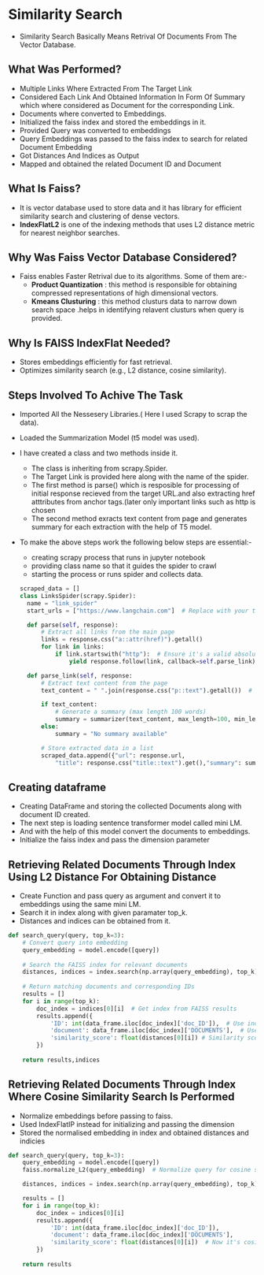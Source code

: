 # Similarity Search
- Similarity Search Basically Means Retrival Of Documents From The Vector Database.

## What Was Performed?
- Multiple Links Where Extracted From The Target Link
- Considered Each Link And Obtained Information In Form Of Summary which where considered as Document for the corresponding Link.
- Documents where converted to Embeddings.
- Initialized the faiss index and stored the embeddings in it.
- Provided Query was converted to embeddings
- Query Embeddings was passed to the faiss index to search for related Document Embedding
- Got Distances And Indices as Output 
- Mapped and obtained the related Document ID and Document

## What Is Faiss?
- It is vector database used to store data and it has library for efficient similarity search and clustering of dense vectors.
- **IndexFlatL2** is one of the indexing methods that uses  L2 distance metric for nearest neighbor searches.


## Why Was Faiss Vector Database Considered?
- Faiss enables Faster Retrival due to its algorithms. Some of them are:-
  -  **Product Quantization** : this method is responsible for obtaining compressed representations of high dimensional vectors.
  -  **Kmeans Clusturing** : this method clusturs data to narrow down search space .helps in identifying relavent clusturs when query is provided.
 
## Why Is FAISS IndexFlat Needed?
- Stores embeddings efficiently for fast retrieval.
- Optimizes similarity search (e.g., L2 distance, cosine similarity).

## Steps Involved To Achive The Task
- Imported All the Nessesery Libraries.( Here I used Scrapy to scrap the data).

- Loaded the Summarization Model (t5 model was used).
- I have created a class  and two methods inside it.
   - The class is inheriting from scrapy.Spider.
   - The Target Link is provided here along with the name of the spider.
   - The first method is parse() which is resposible for processing of initial response recieved from the target URL.and also extracting href atttributes from anchor tags.(later only important links such as http is chosen 
   - The second method exracts text content from page and generates summary for each extraction with the help of T5 model.
- To make the above steps work the following below steps are essential:-
  - creating scrapy process that runs in jupyter notebook
  - providing class name so that it guides the spider to crawl
  - starting the process or runs spider and collects data.
  
  ```python
  scraped_data = []
  class LinksSpider(scrapy.Spider):
    name = "link_spider"
    start_urls = ["https://www.langchain.com"]  # Replace with your target link

    def parse(self, response):
        # Extract all links from the main page
        links = response.css("a::attr(href)").getall()
        for link in links:
            if link.startswith("http"):  # Ensure it's a valid absolute URL
                yield response.follow(link, callback=self.parse_link)

    def parse_link(self, response:
        # Extract text content from the page
        text_content = " ".join(response.css("p::text").getall())  # Extract all paragraph text

        if text_content:
            # Generate a summary (max length 100 words)
            summary = summarizer(text_content, max_length=100, min_length=30, do_sample=False)[0]["summary_text"]
        else:
            summary = "No summary available"

        # Store extracted data in a list
        scraped_data.append({"url": response.url,
            "title": response.css("title::text").get(),"summary": summary})  
  ```


## Creating dataframe  
- Creating DataFrame and storing the collected Documents along with document ID created.
- The next step is loading sentence transformer  model called mini LM.    
- And with the help of this model convert the documents to embeddings.
- Initialize the faiss index and pass the dimension parameter

## Retrieving Related Documents Through Index Using L2 Distance For Obtaining Distance
-  Create Function and pass query as argument and  convert it to embeddings using the same mini LM.
-  Search it in index along with given paramater top_k.
-  Distances and indices can be obtained from it.
```python
def search_query(query, top_k=3):
    # Convert query into embedding
    query_embedding = model.encode([query])
    
    # Search the FAISS index for relevant documents
    distances, indices = index.search(np.array(query_embedding), top_k)
    
    # Return matching documents and corresponding IDs
    results = []
    for i in range(top_k):
        doc_index = indices[0][i]  # Get index from FAISS results
        results.append({
            'ID': int(data_frame.iloc[doc_index]['doc_ID']),  # Use index to get the corresponding ID
            'document': data_frame.iloc[doc_index]['DOCUMENTS'],  # Use index to get the document
            'similarity_score': float(distances[0][i]) # Similarity score from FAISS
        })
    
    return results,indices
```


## Retrieving Related Documents Through Index Where Cosine Similarity Search Is Performed
- Normalize embeddings before passing to faiss.
- Used IndexFlatIP instead for initializing and passing the dimension
- Stored the normalised embedding in index and obtained distances and indicies
```python
def search_query(query, top_k=3):
    query_embedding = model.encode([query])
    faiss.normalize_L2(query_embedding)  # Normalize query for cosine similarity

    distances, indices = index.search(np.array(query_embedding), top_k)

    results = []
    for i in range(top_k):
        doc_index = indices[0][i]
        results.append({
            'ID': int(data_frame.iloc[doc_index]['doc_ID']),
            'document': data_frame.iloc[doc_index]['DOCUMENTS'],
            'similarity_score': float(distances[0][i])  # Now it's cosine similarity
        })
    
    return results
```

